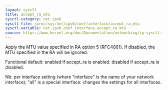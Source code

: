```yaml
---
layout: sysctl
title: accept_ra_mtu
sysctl-category: net.ipv6
sysctl-file: /proc/sys/net/ipv6/conf/interface/accept_ra_mtu
sysctl-variable: net.ipv6.conf.interface.accept_ra_mtu
source: https://www.kernel.org/doc/Documentation/networking/ip-sysctl.txt
---
```

Apply the MTU value specified in RA option 5 (RFC4861). If
disabled, the MTU specified in the RA will be ignored.

Functional default: enabled if accept_ra is enabled.
		    disabled if accept_ra is disabled.


Nb: per interface setting (where "interface" is the name of your network interface); "all" is a special interface: changes the settings for all interfaces.

